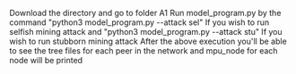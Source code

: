 Download the directory and go to folder A1
Run model_program.py by the command 
"python3 model_program.py --attack sel" If you wish to run selfish mining attack and
"python3 model_program.py --attack stu" If you wish to run stubborn mining attack
After the above execution you'll be able to see the tree files for each peer in the network and mpu_node for each node will be printed